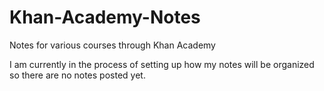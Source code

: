 # Khan-Academy-Notes
Notes for various courses through Khan Academy

I am currently in the process of setting up how my notes will be organized so there are no notes posted yet.
